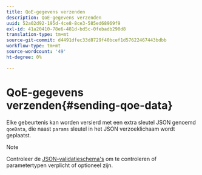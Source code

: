 ```yaml
---
title: QoE-gegevens verzenden
description: QoE-gegevens verzenden
uuid: 52a02d92-195d-4ce8-8ce3-585ed68969f9
exl-id: 41a20410-78e6-481d-bd5c-0febadb290d8
translation-type: tm+mt
source-git-commit: d4491dfec33d8729f40bcef1d57622467443bdbb
workflow-type: tm+mt
source-wordcount: '49'
ht-degree: 0%

---
```


# QoE-gegevens verzenden{#sending-qoe-data}

Elke gebeurtenis kan worden versierd met een extra sleutel JSON genoemd `qoeData`, die naast `params` sleutel in het JSON verzoeklichaam wordt geplaatst.

>[!NOTE]
>
>Controleer de [JSON-validatieschema&#39;s](/help/media-collection-api/mc-api-impl/mc-api-validate-reqs.md) om te controleren of parametertypen verplicht of optioneel zijn.
